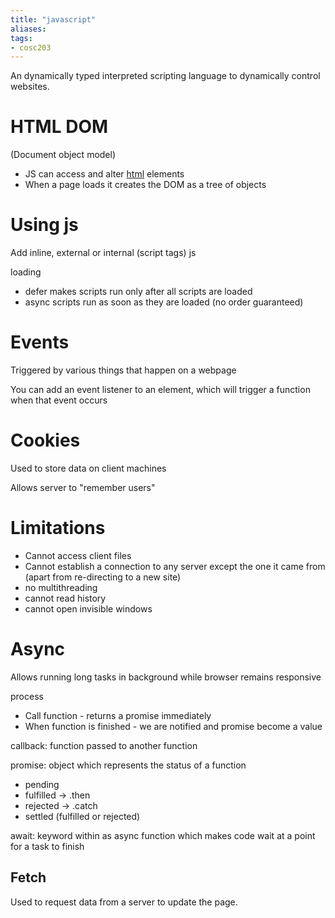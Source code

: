 ```yaml
---
title: "javascript"
aliases: 
tags: 
- cosc203
---
```


An dynamically typed interpreted scripting language to dynamically control websites.

# HTML DOM
(Document object model)
- JS can access and alter [html](notes/html.md) elements
- When a page loads it creates the DOM as a tree of objects

# Using js
Add inline, external or internal (script tags) js

loading
- defer makes scripts run only after all scripts are loaded
- async scripts run as soon as they are loaded (no order guaranteed)

# Events
Triggered by various things that happen on a webpage

You can add an event listener to an element, which will trigger a function when that event occurs

# Cookies
Used to store data on client machines

Allows server to "remember users"

# Limitations
- Cannot access client files
- Cannot establish a connection to any server except the one it came from (apart from re-directing to a new site)
- no multithreading
- cannot read history
- cannot open invisible windows

# Async
Allows running long tasks in background while browser remains responsive

process
- Call function - returns a promise immediately
- When function is finished - we are notified and promise become a value

callback: function passed to another function

promise: object which represents the status of a function
- pending
- fulfilled -> .then
- rejected -> .catch
- settled (fulfilled or rejected)

await: keyword within as async function which makes code wait at a point for a task to finish

## Fetch
Used to request data from a server to update the page. 